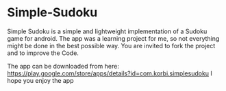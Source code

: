 # Simple-Sudoku
Simple Sudoku is a simple and lightweight implementation of a Sudoku game for android. The app was a learning project for me, so not everything might be done in the best possible way. You are invited to fork the project and to improve the Code.

The app can be downloaded from here: https://play.google.com/store/apps/details?id=com.korbi.simplesudoku
I hope you enjoy the app

